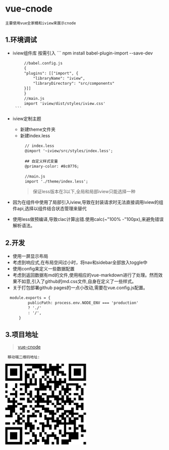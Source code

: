# vue-cnode

    主要使用vue全家桶和iview来展示cnode

## 1.环境调试

 - iview组件库 按需引入
        ```
            npm install babel-plugin-import --save-dev

            //babel.config.js
            {
            "plugins": [["import", {
                "libraryName": "iview",
                "libraryDirectory": "src/components"
            }]]
            }
            //main.js
            import 'iview/dist/styles/iview.css'
        ```
  - iview定制主题

    - 新建theme文件夹
    - 新建index.less
      ```
        // index.less
        @import '~iview/src/styles/index.less';

        ## 自定义样式变量
        @primary-color: #8c0776;

        //main.js
        import './theme/index.less';
      ```
      > 保证less版本在3以下,全局和局部iview只能选择一种

  - 因为在组件中使用了局部引入iview,导致在封装请求时无法直接调用iview的组件api,选择以组件结合状态管理来替代

  - 使用less做预编译,导致clac计算出错.使用calc(~"100% -"100px),来避免错误解析语法。

## 2.开发

  - 使用一屏显示布局
  - 考虑到响应式,在布局空间过小时，将nav和sidebar全部放入toggle中
  - 使用config来定义一些数据配置
  - 考虑到返回数据有md的文件,使用相应的vue-markdown进行了处理。然而效果不如意,引入了github的md.css文件,自身在定义了一些样式。
  - 关于打包部署github pages的一点小改动,需要在vue.config.js配置。
  ```
    module.exports = {
            publicPath: process.env.NODE_ENV === 'production'
            ? './'
            : '/',
        }
  ```
  
## 3.项目地址

>    [vue-cnode](https://zengshide123.github.io/display-cnode/)

     移动端二维码地址:

![移动端二维码](https://github.com/zengshide123/vue-cnode/blob/master/link.png)

    




      
